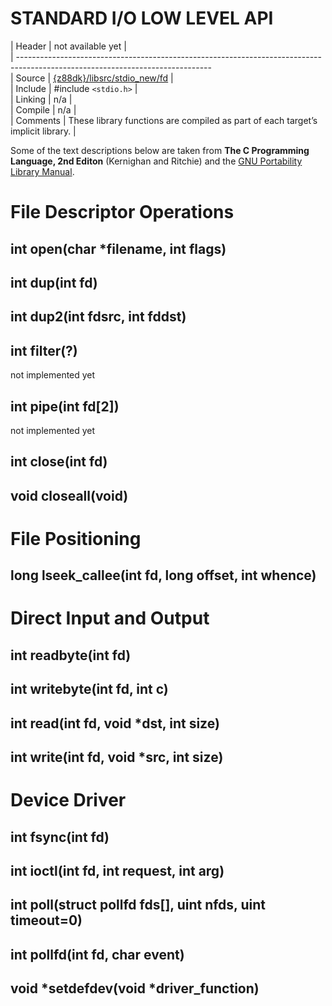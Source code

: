 
# STANDARD I/O LOW LEVEL API

 | Header     | not available yet                                                                                               |  
 | ------------------------------------------------------------------------------------------------------------------------------  
 | Source     | [{z88dk}/libsrc/stdio_new/fd](https///github.com/z88dk/z88dk/tree/master/libsrc/stdio_new/fd/)               |     
 | Include    | #include `<stdio.h>`                                                                                              |  
 | Linking    | n/a                                                                                                             |  
 | Compile    | n/a                                                                                                             |  
 | Comments   | These library functions are compiled as part of each target’s implicit library.                                 |

Some of the text descriptions below are taken from __The C Programming Language, 2nd Editon__ (Kernighan and Ritchie) and the [GNU Portability Library Manual](http://www.gnu.org/software/gnulib/manual/).

# File Descriptor Operations

## int open(char *filename, int flags)

## int dup(int fd)

## int dup2(int fdsrc, int fddst)

## int filter(?)

not implemented yet

## int pipe(int fd[2])

not implemented yet

## int close(int fd)

## void closeall(void)


# File Positioning

## long lseek_callee(int fd, long offset, int whence)


# Direct Input and Output

## int readbyte(int fd)

## int writebyte(int fd, int c)

## int read(int fd, void *dst, int size)

## int write(int fd, void *src, int size)


# Device Driver

## int fsync(int fd)

## int ioctl(int fd, int request, int arg)

## int poll(struct pollfd fds[], uint nfds, uint timeout=0)

## int pollfd(int fd, char event)

## void *setdefdev(void *driver_function)

